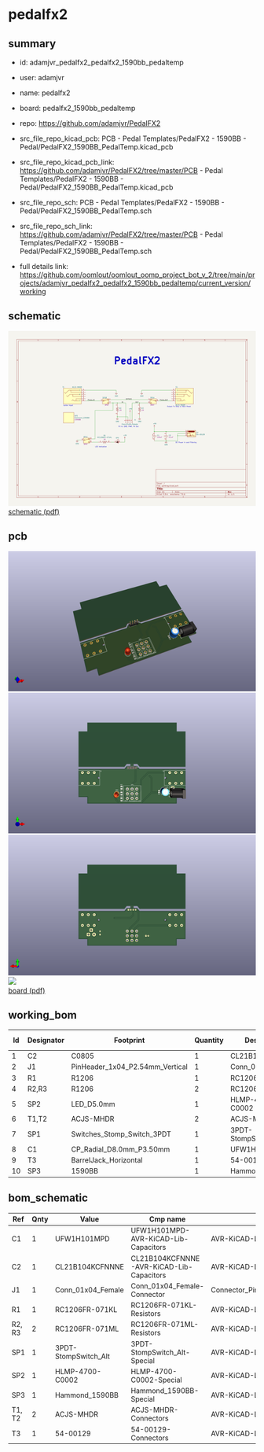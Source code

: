# pedalfx2
 
## summary 
* id: adamjvr_pedalfx2_pedalfx2_1590bb_pedaltemp
* user: adamjvr
* name: pedalfx2
* board: pedalfx2_1590bb_pedaltemp
* repo: https://github.com/adamjvr/PedalFX2
* src_file_repo_kicad_pcb: PCB - Pedal Templates/PedalFX2 - 1590BB - Pedal/PedalFX2_1590BB_PedalTemp.kicad_pcb
* src_file_repo_kicad_pcb_link: https://github.com/adamjvr/PedalFX2/tree/master/PCB - Pedal Templates/PedalFX2 - 1590BB - Pedal/PedalFX2_1590BB_PedalTemp.kicad_pcb


* src_file_repo_sch: PCB - Pedal Templates/PedalFX2 - 1590BB - Pedal/PedalFX2_1590BB_PedalTemp.sch
* src_file_repo_sch_link: https://github.com/adamjvr/PedalFX2/tree/master/PCB - Pedal Templates/PedalFX2 - 1590BB - Pedal/PedalFX2_1590BB_PedalTemp.sch
* full details link: https://github.com/oomlout/oomlout_oomp_project_bot_v_2/tree/main/projects/adamjvr_pedalfx2_pedalfx2_1590bb_pedaltemp/current_version/working  

## schematic  
![](working_schematic_600.png)  
[schematic (pdf)](working_schematic.pdf) 






















## pcb  
![](working_3d_600.png) 
![](working_3d_front_600.png)  
![](working_3d_back_600.png)  
![](working_600.png)  
[board (pdf)](working.pdf)  

## working_bom
| Id | Designator | Footprint | Quantity | Designation | Supplier and ref |  | None | 
| --- | --- | --- | --- | --- | --- | --- | --- | 
| 1 | C2 | C0805 | 1 | CL21B104KCFNNNE |  |  | [''] | 
| 2 | J1 | PinHeader_1x04_P2.54mm_Vertical | 1 | Conn_01x04_Female |  |  | [''] | 
| 3 | R1 | R1206 | 1 | RC1206FR-071KL |  |  | [''] | 
| 4 | R2,R3 | R1206 | 2 | RC1206FR-071ML |  |  | [''] | 
| 5 | SP2 | LED_D5.0mm | 1 | HLMP-4700-C0002 |  |  | [''] | 
| 6 | T1,T2 | ACJS-MHDR | 2 | ACJS-MHDR |  |  | [''] | 
| 7 | SP1 | Switches_Stomp_Switch_3PDT | 1 | 3PDT-StompSwitch_Alt |  |  | [''] | 
| 8 | C1 | CP_Radial_D8.0mm_P3.50mm | 1 | UFW1H101MPD |  |  | [''] | 
| 9 | T3 | BarrelJack_Horizontal | 1 | 54-00129 |  |  | [''] | 
| 10 | SP3 | 1590BB | 1 | Hammond_1590BB |  |  | [''] | 


## bom_schematic
| Ref | Qnty | Value | Cmp name | Footprint | Description | Vendor | DNP | 
| --- | --- | --- | --- | --- | --- | --- | --- | 
| C1 | 1 | UFW1H101MPD | UFW1H101MPD-AVR-KiCAD-Lib-Capacitors | AVR-KiCAD-Lib-Capacitors:CP_Radial_D8.0mm_P3.50mm |  | Digikey |  | 
| C2 | 1 | CL21B104KCFNNNE | CL21B104KCFNNNE-AVR-KiCAD-Lib-Capacitors | AVR-KiCAD-Lib-Capacitors:C0805 |  | Digikey |  | 
| J1 | 1 | Conn_01x04_Female | Conn_01x04_Female-Connector | Connector_PinHeader_2.54mm:PinHeader_1x04_P2.54mm_Vertical |  |  |  | 
| R1 | 1 | RC1206FR-071KL | RC1206FR-071KL-Resistors | AVR-KiCAD-Lib-Resistors:R1206 |  | Digikey |  | 
| R2, R3 | 2 | RC1206FR-071ML | RC1206FR-071ML-Resistors | AVR-KiCAD-Lib-Resistors:R1206 |  | Digikey |  | 
| SP1 | 1 | 3PDT-StompSwitch_Alt | 3PDT-StompSwitch_Alt-Special | AVR-KiCAD-Lib-Special:Switches_Stomp_Switch_3PDT |  | * |  | 
| SP2 | 1 | HLMP-4700-C0002 | HLMP-4700-C0002-Special | AVR-KiCAD-Lib-Diodesl:LED_D5.0mm |  | Digikey |  | 
| SP3 | 1 | Hammond_1590BB | Hammond_1590BB-Special | AVR-KiCAD-Lib-Special:1590BB |  | Digikey |  | 
| T1, T2 | 2 | ACJS-MHDR | ACJS-MHDR-Connectors | AVR-KiCAD-Lib-Connectors:ACJS-MHDR |  | Digikey |  | 
| T3 | 1 | 54-00129 | 54-00129-Connectors | AVR-KiCAD-Lib-Connectors:BarrelJack_Horizontal |  | Digikey |  | 



